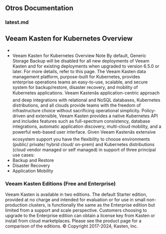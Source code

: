 ## Otros Documentation
### latest.md
## Veeam Kasten for Kubernetes Overview
-
- Veeam Kasten for Kubernetes Overview
Note
By default, Generic Storage Backup will be disabled for all new
deployments of Veeam Kasten and for existing deployments when upgraded to
version 6.5.0 or later. For more details, refer to this
page.
The Veeam Kasten data management platform, purpose-built for Kubernetes,
provides enterprise operations teams an easy-to-use, scalable, and secure
system for backup/restore, disaster recovery, and mobility of Kubernetes
applications.
Veeam Kastenâs application-centric approach and deep integrations with
relational and NoSQL databases, Kubernetes distributions, and all clouds
provide teams with the freedom of infrastructure choice without sacrificing
operational simplicity. Policy-driven and extensible, Veeam Kasten provides a
native Kubernetes API and includes features such as full-spectrum consistency,
database integrations, automatic application discovery, multi-cloud mobility,
and a powerful web-based user interface.
Given Veeam Kastenâs extensive ecosystem support you have the flexibility to
choose environments (public/ private/ hybrid cloud/ on-prem) and Kubernetes
distributions (cloud vendor managed or self managed) in support of three
principal use cases:
- Backup and Restore
- Disaster Recovery
- Application Mobility
### Veeam Kasten Editions (Free and Enterprise)
Veeam Kasten is available in two editions. The default Starter edition,
provided at no charge and intended for evaluation or for use in small
non-production clusters, is functionally the same as the Enterprise
edition but limited from a support and scale perspective. Customers
choosing to upgrade to the Enterprise edition can obtain a license key
from Kasten or install from cloud marketplaces. Please see the
product page
for a comparison of the editions.
© Copyright 2017-2024, Kasten, Inc.
